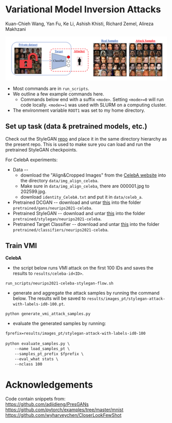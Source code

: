 # Variational Model Inversion Attacks
Kuan-Chieh Wang, Yan Fu, Ke Li, Ashish Khisti, Richard Zemel, Alireza Makhzani

![Fig1](./figs/fig1.png)
* Most commands are in `run_scripts`.  
* We outline a few example commands here.  
	* Commands below end with a suffix `<mode>`.  Setting `<mode>=0` will run code locally.  `<mode>=1` was used with SLURM on a computing cluster. 
* The environment variable `ROOT1` was set to my home directory. 

## Set up task (data & pretrained models, etc.)
Check out the StyleGAN [repo](https://github.com/wangkua1/stylegan2-ada-pytorch) and place it in the same directory hierarchy as the present repo.  This is used to make sure you can load and run the pretrained StyleGAN checkpoints.

For CelebA experiments:  
* Data -- 
	* download the "Align&Cropped Images" from the [CelebA website](https://mmlab.ie.cuhk.edu.hk/projects/CelebA.html) into the directory `data/img_align_celeba`. 
	* Make sure in `data/img_align_celeba`, there are 000001.jpg to 202599.jpg.
	* download `identity_CelebA.txt` and put it in `data/celeb_a`.
* Pretrained DCGAN -- download and untar [this](https://drive.google.com/file/d/1omxX6bg2YI-kvMIQK-eOj7PK1m04cMir/view?usp=sharing) into the folder `pretrained/gans/neurips2021-celeba`.
* Pretrained StyleGAN -- download and untar [this]() into the folder `pretrained/stylegan/neurips2021-celeba`.
* Pretrained Target Classifier -- download and untar [this](https://drive.google.com/file/d/1pTw1CZsXK5auEntL5NE490Jsa69dA7cv/view?usp=sharing) into the folder `pretrained/classifiers/neurips2021-celeba`.



## Train VMI 
**CelebA**
* the script below runs VMI attack on the first 100 IDs and saves the results to `results/celeba-id<ID>`.
```
run_scripts/neurips2021-celeba-stylegan-flow.sh
```
* generate and aggregate the attack samples by running the command below. The results will be saved to `results/images_pt/stylegan-attack-with-labels-id0-100.pt`.
```
python generate_vmi_attack_samples.py
```
* evaluate the generated samples by running:
```
fprefix=results/images_pt/stylegan-attack-with-labels-id0-100

python evaluate_samples.py \
	--name load_samples_pt \
	--samples_pt_prefix $fprefix \
	--eval_what stats \
	--nclass 100
```



# Acknowledgements
Code contain snippets from:   
https://github.com/adjidieng/PresGANs  
https://github.com/pytorch/examples/tree/master/mnist   
https://github.com/wyharveychen/CloserLookFewShot

